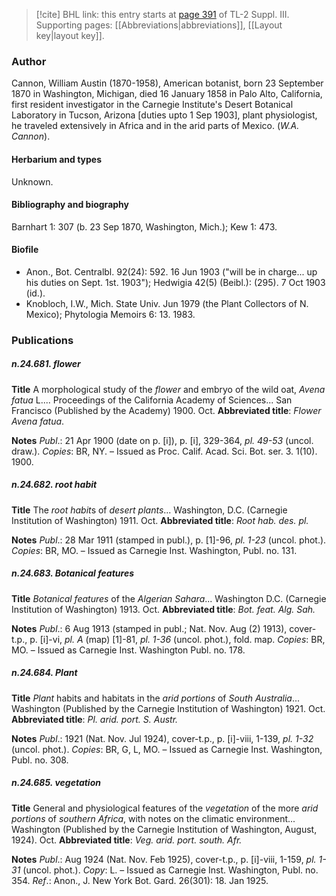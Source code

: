 > [!cite] BHL link: this entry starts at [page 391](https://www.biodiversitylibrary.org/item/103861#page/401/mode/1up) of TL-2 Suppl. III.
> Supporting pages: [[Abbreviations|abbreviations]], [[Layout key|layout key]].

### Author

Cannon, William Austin (1870-1958), American botanist, born 23 September 1870 in Washington, Michigan, died 16 January 1858 in Palo Alto, California, first resident investigator in the Carnegie Institute's Desert Botanical Laboratory in Tucson, Arizona \[duties upto 1 Sep 1903\], plant physiologist, he traveled extensively in Africa and in the arid parts of Mexico. (*W.A. Cannon*).

#### Herbarium and types

Unknown.

#### Bibliography and biography

Barnhart 1: 307 (b. 23 Sep 1870, Washington, Mich.); Kew 1: 473.

#### Biofile

- Anon., Bot. Centralbl. 92(24): 592. 16 Jun 1903 ("will be in charge... up his duties on Sept. 1st. 1903"); Hedwigia 42(5) (Beibl.): (295). 7 Oct 1903 (id.).
- Knobloch, I.W., Mich. State Univ. Jun 1979 (the Plant Collectors of N. Mexico); Phytologia Memoirs 6: 13. 1983.

### Publications

##### n.24.681. flower

**Title**
A morphological study of the *flower* and embryo of the wild oat, *Avena fatua* L.... Proceedings of the California Academy of Sciences... San Francisco (Published by the Academy) 1900. Oct.
**Abbreviated title**: *Flower Avena fatua*.

**Notes**
*Publ*.: 21 Apr 1900 (date on p. \[i\]), p. \[i\], 329-364, *pl. 49-53* (uncol. draw.). *Copies*: BR, NY.  – Issued as Proc. Calif. Acad. Sci. Bot. ser. 3. 1(10). 1900.

##### n.24.682. root habit

**Title**
The *root habit*s of *desert plants*... Washington, D.C. (Carnegie Institution of Washington) 1911. Oct.
**Abbreviated title**: *Root hab. des. pl.*

**Notes**
*Publ*.: 28 Mar 1911 (stamped in publ.), p. \[1\]-96, *pl. 1-23* (uncol. phot.). *Copies*: BR, MO. – Issued as Carnegie Inst. Washington, Publ. no. 131.

##### n.24.683. Botanical features

**Title**
*Botanical features* of the *Algerian Sahara*... Washington D.C. (Carnegie Institution of Washington) 1913. Oct.
**Abbreviated title**: *Bot. feat. Alg. Sah.*

**Notes**
*Publ*.: 6 Aug 1913 (stamped in publ.; Nat. Nov. Aug (2) 1913), cover-t.p., p. \[i\]-vi, *pl. A*  (map) \[1\]-81, *pl. 1-36* (uncol. phot.), fold. map. *Copies*: BR, MO. – Issued as Carnegie Inst. Washington Publ. no. 178.

##### n.24.684. Plant

**Title**
*Plant* habits and habitats in the *arid portions* of *South Australia*... Washington (Published by the Carnegie Institution of Washington) 1921. Oct.
**Abbreviated title**: *Pl. arid. port. S. Austr.*

**Notes**
*Publ*.: 1921 (Nat. Nov. Jul 1924), cover-t.p., p. \[i\]-viii, 1-139, *pl. 1-32* (uncol. phot.). *Copies*: BR, G, L, MO. – Issued as Carnegie Inst. Washington, Publ. no. 308.

##### n.24.685. vegetation

**Title**
General and physiological features of the *vegetation* of the more *arid portions* of *southern Africa*, with notes on the climatic environment... Washington (Published by the Carnegie Institution of Washington, August, 1924). Oct.
**Abbreviated title**: *Veg. arid. port. south. Afr.*

**Notes**
*Publ*.: Aug 1924 (Nat. Nov. Feb 1925), cover-t.p., p. \[i\]-viii, 1-159, *pl. 1-31* (uncol. phot.).
*Copy*: L. – Issued as Carnegie Inst. Washington, Publ. no. 354.
*Ref*.: Anon., J. New York Bot. Gard. 26(301): 18. Jan 1925.

